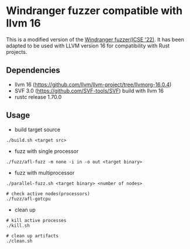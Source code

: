 # Windranger fuzzer compatible with llvm 16
This is a modified version of the [Windranger fuzzer(ICSE '22)](https://sites.google.com/view/windranger-directed-fuzzing). It has been adapted to be used with LLVM version 16 for compatibility with Rust projects.

## Dependencies
* llvm 16 (https://github.com/llvm/llvm-project/tree/llvmorg-16.0.4)
* SVF 3.0 (https://github.com/SVF-tools/SVF) build with llvm 16
* rustc release 1.70.0
  
## Usage
* build target source
``` shell
./build.sh <target src>
```

* fuzz with single processor
``` shell
./fuzz/afl-fuzz -m none -i in -o out <target binary>
```

* fuzz with multiprocessor
``` shell
./parallel-fuzz.sh <target binary> <number of nodes>

# check active nodes(processors)
./fuzz/afl-gotcpu
```

* clean up
``` shell
# kill active processes
./kill.sh

# clean up artifacts
./clean.sh
```
